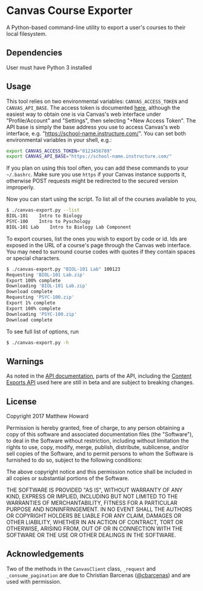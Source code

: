 # Canvas Course Exporter
A Python-based command-line utility to export a user's courses to their local filesystem.

## Dependencies
User must have Python 3 installed

## Usage
This tool relies on two environmental variables: `CANVAS_ACCESS_TOKEN` and
`CANVAS_API_BASE`. The access token is documented [here](https://canvas.instructure.com/doc/api/file.oauth.html#using-access-tokens), although the easiest way to obtain one is via Canvas's web interface under "Profile/Account" and "Settings", then selecting "+New Access Token". The API base is simply the base address you use to access Canvas's web interface, e.g. "https://school-name.instructure.com/". You can set both environmental variables in your shell, e.g.:
```sh
export CANVAS_ACCESS_TOKEN="0123456789"
export CANVAS_API_BASE="https://school-name.instructure.com/"
```

If you plan on using this tool often, you can add these commands to your `~/.bashrc`. Make sure you use `https` if your Canvas instance supports it, otherwise POST requests might be redirected to the secured version improperly.

Now you can start using the script. To list all of the courses available to you,
```sh
$ ./canvas-export.py --list
BIOL-101    Intro to Biology
PSYC-100    Intro to Pyschology
BIOL-101 Lab    Intro to Biology Lab Component
```

To export courses, list the ones you wish to export by code or id. Ids are exposed in the URL of a course's page through the Canvas web interface. You may need to surround course codes with quotes if they contain spaces or special characters.
```sh
$ ./canvas-export.py "BIOL-101 Lab" 100123
Requesting 'BIOL-101 Lab.zip'
Export 100% complete
Downloading 'BIOL-101 Lab.zip'
Download complete
Requesting 'PSYC-100.zip'
Export 1% complete
Export 100% complete
Downloading 'PSYC-100.zip'
Download complete
```

To see full list of options, run
```sh
$ ./canvas-export.py -h
```

## Warnings
As noted in the [API documentation](https://canvas.instructure.com/doc/api/), parts of the API, including the [Content Exports API](https://canvas.instructure.com/doc/api/content_exports.html#ContentExport) used here are still in beta and are subject to breaking changes.

## License
Copyright 2017 Matthew Howard

Permission is hereby granted, free of charge, to any person obtaining a copy of this software and associated documentation files (the "Software"), to deal in the Software without restriction, including without limitation the rights to use, copy, modify, merge, publish, distribute, sublicense, and/or sell copies of the Software, and to permit persons to whom the Software is furnished to do so, subject to the following conditions:

The above copyright notice and this permission notice shall be included in all copies or substantial portions of the Software.

THE SOFTWARE IS PROVIDED "AS IS", WITHOUT WARRANTY OF ANY KIND, EXPRESS OR IMPLIED, INCLUDING BUT NOT LIMITED TO THE WARRANTIES OF MERCHANTABILITY, FITNESS FOR A PARTICULAR PURPOSE AND NONINFRINGEMENT. IN NO EVENT SHALL THE AUTHORS OR COPYRIGHT HOLDERS BE LIABLE FOR ANY CLAIM, DAMAGES OR OTHER LIABILITY, WHETHER IN AN ACTION OF CONTRACT, TORT OR OTHERWISE, ARISING FROM, OUT OF OR IN CONNECTION WITH THE SOFTWARE OR THE USE OR OTHER DEALINGS IN THE SOFTWARE.

## Acknowledgements
Two of the methods in the `CanvasClient` class, `_request` and `_consume_pagination` are due to Christian Barcenas ([@cbarcenas](https://github.com/cbarcenas)) and are used with permission.
